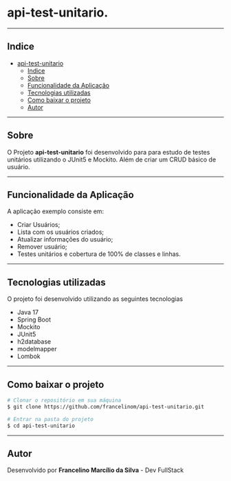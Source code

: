 # api-test-unitario.

---

## Indice

- [api-test-unitario](#api-test-unitario)
    - [Indice](#indice)
    - [Sobre](#sobre)
    - [Funcionalidade da Aplicação](#funcionalidade-da-aplicação)
    - [Tecnologias utilizadas](#tecnologias-utilizadas)
    - [Como baixar o projeto](#como-baixar-o-projeto)
    - [Autor](#autor)

---

## Sobre

O Projeto **api-test-unitario** foi desenvolvido para para estudo de testes unitários utilizando o JUnit5 e Mockito.
Além de criar um CRUD básico de usuário.

---

## Funcionalidade da Aplicação

A aplicação exemplo consiste em:
- Criar Usuários;
- Lista com os usuários criados;
- Atualizar informações do usuário;
- Remover usuário;
- Testes unitários e cobertura de 100% de classes e linhas.

---
## Tecnologias utilizadas

O projeto foi desenvolvido utilizando as seguintes tecnologias
- Java 17
- Spring Boot
- Mockito
- JUnit5
- h2database
- modelmapper
- Lombok

---

## Como baixar o projeto

```bash
# Clonar o repositório em sua máquina 
$ git clone https://github.com/francelinom/api-test-unitario.git

# Entrar na pasta do projeto 
$ cd api-test-unitario

```
---
## Autor

Desenvolvido por **Francelino Marcílio da Silva** - Dev FullStack
